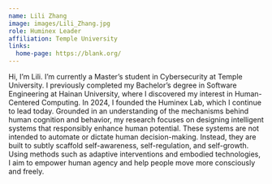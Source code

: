 ```yaml
---
name: Lili Zhang
image: images/Lili_Zhang.jpg
role: Huminex Leader
affiliation: Temple University
links:
  home-page: https://blank.org/
---
```


Hi, I’m Lili. I’m currently a Master’s student in Cybersecurity at Temple University. I previously completed my Bachelor’s degree in Software Engineering at Hainan University, where I discovered my interest in Human-Centered Computing. In 2024, I founded the Huminex Lab, which I continue to lead today.
Grounded in an understanding of the mechanisms behind human cognition and behavior, my research focuses on designing intelligent systems that responsibly enhance human potential. These systems are not intended to automate or dictate human decision-making. Instead, they are built to subtly scaffold self-awareness, self-regulation, and self-growth. 
Using methods such as adaptive interventions and embodied technologies, I aim to empower human agency and help people move more consciously and freely.

